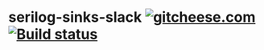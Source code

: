 
# serilog-sinks-slack [![gitcheese.com](https://api.gitcheese.com/v1/projects/9d982e9c-315b-40ec-a580-3c6540e2700c/badges)](https://www.gitcheese.com/app/#/projects/9d982e9c-315b-40ec-a580-3c6540e2700c/pledges/create)[![Build status](https://ci.appveyor.com/api/projects/status/hgfjns15mkqih2lx?svg=true)](https://ci.appveyor.com/project/mgibas/serilog-sinks-slack)
